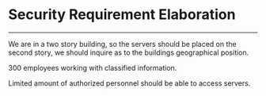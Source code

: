 # Security Requirement Elaboration

***

We are in a two story building, so the servers should be placed on the second story, we should inquire as to the buildings geographical position.

300 employees working with classified information.

Limited amount of authorized personnel should be able to access servers.